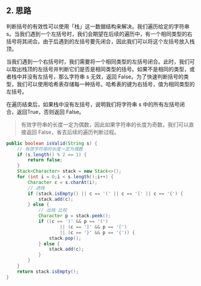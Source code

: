 
## 2. 思路

判断括号的有效性可以使用「栈」这一数据结构来解决。我们遍历给定的字符串 s。当我们遇到一个左括号时，我们会期望在后续的遍历中，有一个相同类型的右括号将其闭合。由于后遇到的左括号要先闭合，因此我们可以将这个左括号放入栈顶。

当我们遇到一个右括号时，我们需要将一个相同类型的左括号闭合。此时，我们可以取出栈顶的左括号并判断它们是否是相同类型的括号。如果不是相同的类型，或者栈中并没有左括号，那么字符串 s 无效，返回 False。为了快速判断括号的类型，我们可以使用哈希表存储每一种括号。哈希表的键为右括号，值为相同类型的左括号。

在遍历结束后，如果栈中没有左括号，说明我们将字符串 s 中的所有左括号闭合，返回True，否则返回 False。

> 有效字符串的长度一定为偶数，因此如果字符串的长度为奇数，我们可以直接返回 False，省去后续的遍历判断过程。

```java
public boolean isValid(String s) {
    // 有效字符串的长度一定为偶数
    if (s.length() % 2 == 1) {
        return false;
    }
    Stack<Character> stack = new Stack<>();
    for (int i = 0;i < s.length();i++) {
        Character c = s.charAt(i);
        // 进栈
        if (stack.isEmpty() || c == '(' || c == '[' || c == '{') {
            stack.add(c);
        } else {
            // 出栈 比较
            Character p = stack.peek();
            if ((c == ')' && p == '(')
                    || (c == ']' && p == '[')
                    || (c == '}' && p == '{')) {
                stack.pop();
            } else {
                stack.add(c);
            }
        }
    }
    return stack.isEmpty();
}
```
